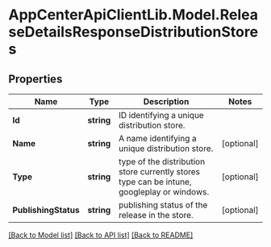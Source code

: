 # AppCenterApiClientLib.Model.ReleaseDetailsResponseDistributionStores
## Properties

Name | Type | Description | Notes
------------ | ------------- | ------------- | -------------
**Id** | **string** | ID identifying a unique distribution store. | 
**Name** | **string** | A name identifying a unique distribution store. | [optional] 
**Type** | **string** | type of the distribution store currently stores type can be intune, googleplay or windows. | [optional] 
**PublishingStatus** | **string** | publishing status of the release in the store. | [optional] 

[[Back to Model list]](../README.md#documentation-for-models) [[Back to API list]](../README.md#documentation-for-api-endpoints) [[Back to README]](../README.md)

